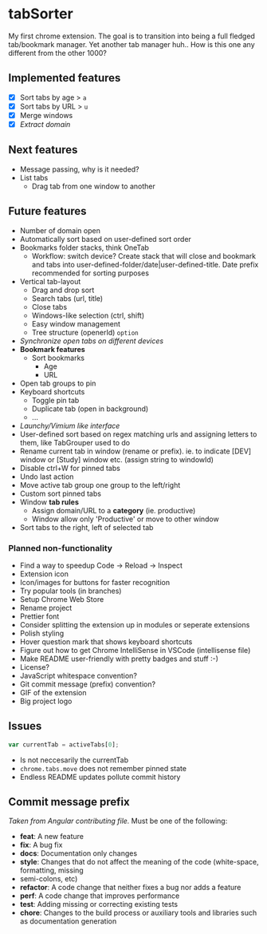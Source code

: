 # tabSorter

My first chrome extension. The goal is to transition into being a full fledged tab/bookmark manager. Yet another tab manager huh.. How is this one any different from the other 1000?

## Implemented features

- [x] Sort tabs by age > `a`
- [x] Sort tabs by URL > `u`
- [x] Merge windows
- [x] _Extract domain_

## Next features

- Message passing, why is it needed?
- List tabs
  - Drag tab from one window to another

## Future features

- Number of domain open
- Automatically sort based on user-defined sort order
- Bookmarks folder stacks, think OneTab
  - Workflow: switch device? Create stack that will close and bookmark and tabs into user-defined-folder/date|user-defined-title. Date prefix recommended for sorting purposes
- Vertical tab-layout
  - Drag and drop sort
  - Search tabs (url, title)
  - Close tabs
  - Windows-like selection (ctrl, shift)
  - Easy window management
  - Tree structure (openerId) `option`
- _Synchronize open tabs on different devices_
- __Bookmark features__
  - Sort bookmarks
    - Age
    - URL
- Open tab groups to pin
- Keyboard shortcuts
  - Toggle pin tab
  - Duplicate tab (open in background)
  - ...
- _Launchy/Vimium like interface_
- User-defined sort based on regex matching urls and assigning letters to them, like TabGrouper used to do
- Rename current tab in window (rename or prefix). ie. to indicate [DEV] window or [Study] window etc. (assign string to windowId)
- Disable ctrl+W for pinned tabs
- Undo last action
- Move active tab group one group to the left/right
- Custom sort pinned tabs
- Window **tab rules**
  - Assign domain/URL to a **category** (ie. productive)
  - Window allow only 'Productive' or move to other window
- Sort tabs to the right, left of selected tab

### Planned non-functionality

- Find a way to speedup Code -> Reload -> Inspect
- Extension icon
- Icon/images for buttons for faster recognition
- Try popular tools (in branches)
- Setup Chrome Web Store
- Rename project
- Prettier font
- Consider splitting the extension up in modules or seperate extensions
- Polish styling
- Hover question mark that shows keyboard shortcuts
- Figure out how to get Chrome IntelliSense in VSCode (intellisense file)
- Make README user-friendly with pretty badges and stuff :-)
- License?
- JavaScript whitespace convention?
- Git commit message (prefix) convention?
- GIF of the extension
- Big project logo

## Issues

```javascript
var currentTab = activeTabs[0];
```

- Is not neccesarily the currentTab
- `chrome.tabs.move` does not remember pinned state
- Endless README updates pollute commit history

## Commit message prefix

_Taken from Angular contributing file._
Must be one of the following:

- **feat**: A new feature
- **fix**: A bug fix
- **docs**: Documentation only changes
- **style**: Changes that do not affect the meaning of the code (white-space, formatting, missing
- semi-colons, etc)
- **refactor**: A code change that neither fixes a bug nor adds a feature
- **perf**: A code change that improves performance
- **test**: Adding missing or correcting existing tests
- **chore**: Changes to the build process or auxiliary tools and libraries such as documentation
  generation